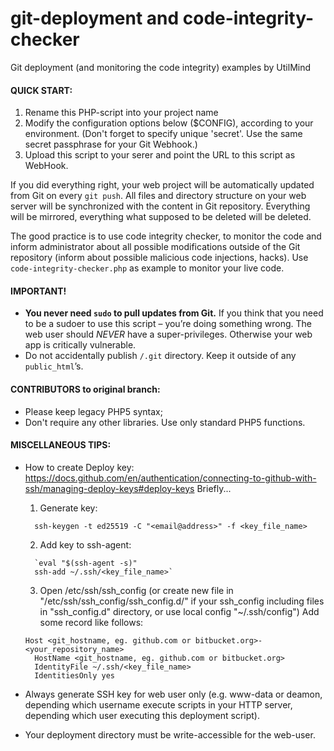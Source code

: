 # git-deployment and code-integrity-checker

Git deployment (and monitoring the code integrity) examples by UtilMind

#### QUICK START:
1. Rename this PHP-script into your project name
2. Modify the configuration options below ($CONFIG), according to your environment. (Don't forget to specify unique 'secret'. Use the same secret passphrase for your Git Webhook.)
3. Upload this script to your serer and point the URL to this script as WebHook.

If you did everything right, your web project will be automatically updated from Git on every `git push`. All files and directory structure on your web server will be synchronized with the content in Git repository. Everything will be mirrored, everything what supposed to be deleted will be deleted.

The good practice is to use code integrity checker, to monitor the code and inform administrator about all possible modifications outside of the Git repository (inform about possible malicious code injections, hacks). Use `code-integrity-checker.php` as example to monitor your live code.

#### IMPORTANT!
* <b>You never need `sudo` to pull updates from Git.</b> If you think that you need to be a sudoer to use this script – you’re doing something wrong. The web user should _NEVER_ have a super-privileges. Otherwise your web app is critically vulnerable.
* Do not accidentally publish `/.git` directory. Keep it outside of any `public_html`’s.

#### CONTRIBUTORS to original branch:
* Please keep legacy PHP5 syntax;
* Don't require any other libraries. Use only standard PHP5 functions.

#### MISCELLANEOUS TIPS:
* How to create Deploy key: https://docs.github.com/en/authentication/connecting-to-github-with-ssh/managing-deploy-keys#deploy-keys
  Briefly...
  
  1. Generate key:
    ```
      ssh-keygen -t ed25519 -C "<email@address>" -f <key_file_name>
    ```
  2. Add key to ssh-agent:
    ```
      `eval "$(ssh-agent -s)"
      ssh-add ~/.ssh/<key_file_name>`
    ```
  3. Open /etc/ssh/ssh_config (or create new file in "/etc/ssh/ssh_config/ssh_config.d/" if your ssh_config including files in "ssh_config.d" directory, or use local config "~/.ssh/config")
  Add some record like follows:
    ```
    Host <git_hostname, eg. github.com or bitbucket.org>-<your_repository_name>
      HostName <git_hostname, eg. github.com or bitbucket.org>
      IdentityFile ~/.ssh/<key_file_name>
      IdentitiesOnly yes
    ```
* Always generate SSH key for web user only (e.g. www-data or deamon, depending which username execute scripts in your HTTP server, depending which user executing this deployment script).
* Your deployment directory must be write-accessible for the web-user.
